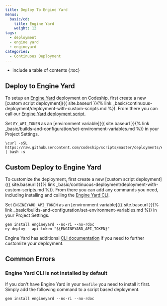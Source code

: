 ```yaml
---
title: Deploy To Engine Yard
menus:
  basic/cd:
    title: Engine Yard
    weight: 12
tags:
  - deployment
  - engine yard
  - engineyard
categories:
  - Continuous Deployment   
---
```


* include a table of contents
{:toc}

## Deploy to Engine Yard

To setup an [Engine Yard](https://www.engineyard.com) deployment on Codeship, first create a new [custom script deployment]({{ site.baseurl }}{% link _basic/continuous-deployment/deployment-with-custom-scripts.md %}). From there you can call our [Engine Yard deployment script](https://github.com/codeship/scripts/blob/master/deployments/engine_yard.sh).

Set `EY_API_TOKEN` as an [environment variable]({{ site.baseurl }}{% link _basic/builds-and-configuration/set-environment-variables.md %}) in your Project Settings.

```
\curl -sSL https://raw.githubusercontent.com/codeship/scripts/master/deployments/engine_yard.sh | bash -s
```

## Custom Deploy to Engine Yard

To customize the deployment, first create a new [custom script deployment]({{ site.baseurl }}{% link _basic/continuous-deployment/deployment-with-custom-scripts.md %}). From there you can add any commands you need, including installing and calling the [Engine Yard CLI](https://support.cloud.engineyard.com/hc/en-us/articles/205406968-Deploy-from-the-CLI-Engine-Yard-CLI-User-Guide-).

Set `ENGINEYARD_API_TOKEN` as an [environment variable]({{ site.baseurl }}{% link _basic/builds-and-configuration/set-environment-variables.md %}) in your Project Settings.

```
gem install engineyard --no-ri --no-rdoc
ey deploy --api-token "${ENGINEYARD_API_TOKEN}"
```

Engine Yard has additional [CLI documentation](https://support.cloud.engineyard.com/hc/en-us/articles/205406968-Deploy-from-the-CLI-Engine-Yard-CLI-User-Guide-) if you need to further customize your deployment.

## Common Errors

### Engine Yard CLI is not installed by default

If you don't have Engine Yard in your `Gemfile` you need to install it first. Simply add the following command to a script based deployment.

```
gem install engineyard --no-ri --no-rdoc
```
